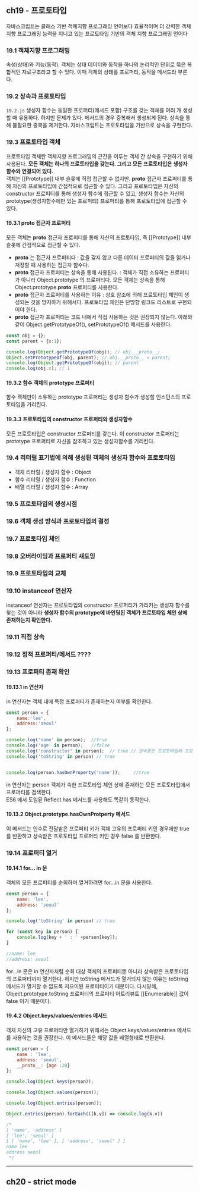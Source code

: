 ## ch19 - 프로토타입
자바스크립트는 클래스 기반 객체지향 프로그래밍 언어보다 효율적이며 더 강력한 객체지향 프로그래밍 능력을 지니고 있는 프로토타입 기반의
객체 지향 프로그래밍 언어다

### 19.1 객체지향 프로그래밍
속성(상태)와 기능(동작). 객체는 상태 데이터와 동작을 하나의 논리적인 단위로 묶은 복합적인 자료구조라고 할 수 있다. 이때 객체의 상태를
프로퍼티, 동작을 메서드라 부른다.

### 19.2 상속과 프로토타입
`19.2.js` 생성자 함수는 동일한 프로퍼티(메서드 포함) 구조를 갖는 객체를 여러 개 생성할 때 유용하다. 하지만 문제가 있다. 메서드의 경우
중복해서 생성되게 된다. 상속을 통해 불필요한 중복을 제거한다. 자바스크립트는 프로토타입을 기반으로 상속을 구현한다.

### 19.3 프로토타입 객체
프로토타입 객체란 객체지향 프로그래밍의 근간을 이루는 객체 간 상속을 구현하기 위해 사용된다. 
**모든 객체는 하나의 프로토타입을 갖는다. 그리고 모든 프로토타입은 생성자 함수와 연결되어 있다.**  
객체는 [[Prototype]] 내부 슬롯에 직접 접근할 수 없지만. __proto__ 접근자 프로퍼티를 통해 자신의 프로토타입에 간접적으로 접근할 수 있다.
그리고 프로토타입은 자신의 constructor 프로퍼티를 통해 생성자 함수에 접근할 수 있고, 생성자 함수는 자신의 prototype(생성자함수에만 있는 프로퍼티) 
프로퍼티를 통해 프로토타입에 접근할 수 있다.

#### 19.3.1 __proto__ 접근자 프로퍼티
모든 객체는 __proto__ 접근자 프로퍼티를 통해 자신의 프로토타입, 즉 [[Prototype]] 내부 슬롯에 간접적으로 접근할 수 있다.
- __proto__ 는 접근자 프로퍼티다 : 값을 갖지 않고 다른 데이터 프로퍼티의 값을 읽거나 저장할 때 사용하는 접근자 함수다.
- __proto__ 접근자 프로퍼티는 상속을 통해 사용된다. : 객체가 직접 소유하는 프로퍼티가 아니라 Object.prototype 의 프로퍼티다. 모든 객체는 상속을 통해 Object.prototype.__proto__ 프로퍼티를 사용한다.
- __proto__ 접근자 프로퍼티를 사용하는 이유 : 상호 참조에 의해 프로토타입 체인이 생성되는 것을 방지하기 위해서다. 프로토타입 체인은 단방향 링크드 리스트로 구현되어야 한다.
- __proto__ 접근자 프로퍼티는 코드 내에서 직접 사용하는 것은 권장되지 않는다. 아래와 같이 Object.getPrototypeOf(), setPrototypeOf() 메서드를 사용한다.
```javascript
const obj = {};
const parent = {x:1};

console.log(Object.getPrototypeOf(obj)); // obj.__proto__;
Object.setPrototypeOf(obj, parent); // obj.__proto__ = parent;
console.log(Object.getPrototypeOf(obj)); // parent
console.log(obj.x); // 1
```

#### 19.3.2 함수 객체의 prototype 프로퍼티
함수 객체만이 소유하는 prototype 프로퍼티는 생성자 함수가 생성할 인스턴스의 프로토타입을 가리킨다.

#### 19.3.3 프로토타입의 constructor 프로퍼티와 생성자함수
모든 프로토타입은 constructor 프로퍼티를 갖는다. 이 constructor 프로퍼티는 prototype 프로퍼티로 자신을 참조하고 있는 생성자함수를 기리킨다.

### 19.4 리터럴 표기법에 의해 생성된 객체의 생성자 함수와 프로토타입
- 객체 리터럴 / 생성자 함수 : Object
- 함수 리터럴 / 생성자 함수 : Function
- 배열 리터럴 / 생성자 함수 : Array

### 19.5 프로토타입의 생성시점

### 19.6 객체 생성 방식과 프로토타입의 결정

### 19.7 프로토타입 체인

### 19.8 오버라이딩과 프로퍼티 섀도잉

### 19.9 프로토타입의 교체

### 19.10 instanceof 연산자
instanceof 연산자는 프로토타입의 constructor 프로퍼티가 가리키는 생성자 함수를 찾는 것이 아니라 **생성자 함수의 prototype에 바인딩된
객체가 프로토타입 체인 상에 존재하는지 확인한다.**

### 19.11 직접 상속

### 19.12 정적 프로퍼티/메서드 ????

### 19.13 프로퍼티 존재 확인
#### 19.13.1 in 연산자
in 연산자는 객체 내에 특정 프로퍼티가 존재하는지 여부를 확인한다.
```javascript
const person = {
    name:'lee',
    address:'seoul'
};

console.log('name' in person);  //true
console.log('age' in person);   //false
console.log('constructor' in person);  // true // 상속받은 프로토타입의 프로퍼티까지 열거뿐 아니라 Object.prototype의 프로퍼티도 열거
console.log('toString' in person) // true


console.log(person.hasOwnProperty('name'));     //true
```
in 연산자는 person 객체가 속한 프로토타입 체인 상에 존재하는 모든 프로토타입에서 프로퍼티를 검색한다.  
ES6 에서 도임된 Reflect.has 메서드를 사용해도 똑같이 동작한다.

#### 19.13.2 Object.prototype.hasOwnProtperty 메서드
이 메서드는 인수로 전달받은 프로퍼티 키가 객체 고유의 프로퍼티 키인 경우에만 true 를 반환하고 상속받은 프로토타입 프로퍼티 키인 경우 false 를
반환한다.

### 19.14 프로퍼티 열거

#### 19.14.1 for... in 문
객체의 모든 프로퍼티를 순회하며 열거하려면 for...in 문을 사용한다.
```javascript
const person = {
    name: 'lee',
    address: 'seoul'
};

console.log('toString' in person) // true

for (const key in person) {
    console.log(key + ' : ' +person[key]);
}

//name: lee
//address: seoul
```
for...in 문은 in 연산자처럼 순회 대상 객체의 프로퍼티뿐 아니라 상속받은 프로토타입의 프로퍼티까지 열거한다. 하지만 toString 메서드가
열거되지 않는 이유는 toString 메서드가 열거할 수 없도록 저으이된 프로퍼티이기 때문이다. 다시말해, Object.prototype.toString 프로퍼티의
프로퍼티 어트리뷰트 [[Enumerable]] 값이 false 이기 때문이다.

#### 19.4.2 Object.keys/values/entries 메서드
객체 자신의 고유 프로퍼티만 열거하기 위해서는 Object.keys/values/entries 메서드를 사용하는 것을 권장한다. 이 메서드들은 해당 값을 배열형태로 반환한다.
```javascript
const person = {
    name : 'lee',
    address: 'seoul',
    __proto__: {age :20}
};

console.log(Object.keys(person));

console.log(Object.values(person));

console.log(Object.entries(person));

Object.entries(person).forEach(([k,v]) => console.log(k,v))

/*
[ 'name', 'address' ]
[ 'lee', 'seoul' ]
[ [ 'name', 'lee' ], [ 'address', 'seoul' ] ]
name lee
address seoul
 */
```

-------------------------------------------------------------------------

## ch20 - strict mode














































